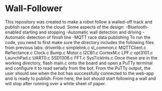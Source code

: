 # Wall-Follower

This repository was created to make a robot follow a walled-off track and publish race data
to the cloud.
Some aspects of the design:
-Bluetooth-enabled starting and stopping
-Automatic wall detection and driving
-Automatic detection of finish line
-MQTT race data publishing
To run the code, you need to first make sure the directory includes the following files from
previous labs:
driverlib.c
simplelink.c
sl_common.c
MQTTClient.c
Reflectance.c
Clock.c
Bump.c
Motor.c
I2CB1.c
CortexM.c
LPF.c
opt3101.c
LaunchPad.c
UART0.c
SSD1306.c
FFT.c
SysTickInts.c
Once these are in the working directory, flash main.c onto the board and open a PuTTy
terminal and configure it to read serially from the bot. From the PuTTy output, the user
should see when the bot has successfully connected to the web-app and is ready to
publish. From here, the bot should start following a wall and will stop after running over a white sheet of paper.
